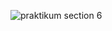 ![praktikum section 6](https://user-images.githubusercontent.com/111740540/187668492-c54f3053-393f-422b-9952-1e99f304c8fb.png)
